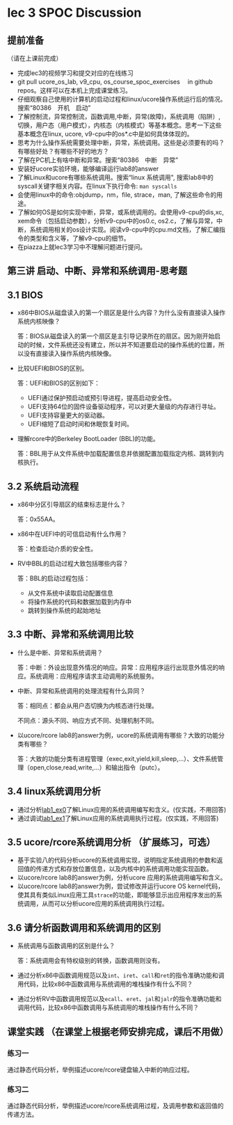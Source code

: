 # lec 3 SPOC Discussion

## **提前准备**
（请在上课前完成）


 - 完成lec3的视频学习和提交对应的在线练习
 - git pull ucore_os_lab, v9_cpu, os_course_spoc_exercises  　in github repos。这样可以在本机上完成课堂练习。
 - 仔细观察自己使用的计算机的启动过程和linux/ucore操作系统运行后的情况。搜索“80386　开机　启动”
 - 了解控制流，异常控制流，函数调用,中断，异常(故障)，系统调用（陷阱）,切换，用户态（用户模式），内核态（内核模式）等基本概念。思考一下这些基本概念在linux, ucore, v9-cpu中的os*.c中是如何具体体现的。
 - 思考为什么操作系统需要处理中断，异常，系统调用。这些是必须要有的吗？有哪些好处？有哪些不好的地方？
 - 了解在PC机上有啥中断和异常。搜索“80386　中断　异常”
 - 安装好ucore实验环境，能够编译运行lab8的answer
 - 了解Linux和ucore有哪些系统调用。搜索“linux 系统调用", 搜索lab8中的syscall关键字相关内容。在linux下执行命令: ```man syscalls```
 - 会使用linux中的命令:objdump，nm，file, strace，man, 了解这些命令的用途。
 - 了解如何OS是如何实现中断，异常，或系统调用的。会使用v9-cpu的dis,xc, xem命令（包括启动参数），分析v9-cpu中的os0.c, os2.c，了解与异常，中断，系统调用相关的os设计实现。阅读v9-cpu中的cpu.md文档，了解汇编指令的类型和含义等，了解v9-cpu的细节。
 - 在piazza上就lec3学习中不理解问题进行提问。

## 第三讲 启动、中断、异常和系统调用-思考题

## 3.1 BIOS
- x86中BIOS从磁盘读入的第一个扇区是是什么内容？为什么没有直接读入操作系统内核映像？

  答：BIOS从磁盘读入的第一个扇区是主引导记录所在的扇区。因为刚开始启动的时候，文件系统还没有建立，所以并不知道要启动的操作系统的位置，所以没有直接读入操作系统内核映像。

- 比较UEFI和BIOS的区别。

  答：UEFI和BIOS的区别如下：

  * UEFI通过保护预启动或预引导进程，提高启动安全性。
  * UEFI支持64位的固件设备驱动程序，可以对更大量级的内存进行寻址。
  * UEFI支持容量更大的驱动器。
  * UEFI缩短了启动时间和休眠恢复时间。

- 理解rcore中的Berkeley BootLoader (BBL)的功能。

  答：BBL用于从文件系统中加载配置信息并依据配置加载指定内核、跳转到内核执行。

## 3.2 系统启动流程

- x86中分区引导扇区的结束标志是什么？

  答：0x55AA。

- x86中在UEFI中的可信启动有什么作用？

  答：检查启动介质的安全性。

- RV中BBL的启动过程大致包括哪些内容？

  答：BBL的启动过程包括：

  * 从文件系统中读取启动配置信息
  * 将操作系统的代码和数据加载到内存中
  * 跳转到操作系统的起始地址

## 3.3 中断、异常和系统调用比较
- 什么是中断、异常和系统调用？

  答：中断：外设出现意外情况的响应。异常：应用程序运行出现意外情况的响应。系统调用：应用程序请求主动调用的系统服务。

- 中断、异常和系统调用的处理流程有什么异同？

  答：相同点：都会从用户态切换为内核态进行处理。

  不同点：源头不同、响应方式不同、处理机制不同。

- 以ucore/rcore lab8的answer为例，ucore的系统调用有哪些？大致的功能分类有哪些？

  答：大致的功能分类有进程管理（exec,exit,yield,kill,sleep,...）、文件系统管理（open,close,read,write,...）和输出指令（putc）。

## 3.4 linux系统调用分析
- 通过分析[lab1_ex0](https://github.com/chyyuu/ucore_lab/blob/master/related_info/lab1/lab1-ex0.md)了解Linux应用的系统调用编写和含义。(仅实践，不用回答)
- 通过调试[lab1_ex1](https://github.com/chyyuu/ucore_lab/blob/master/related_info/lab1/lab1-ex1.md)了解Linux应用的系统调用执行过程。(仅实践，不用回答)


## 3.5 ucore/rcore系统调用分析 （扩展练习，可选）
-  基于实验八的代码分析ucore的系统调用实现，说明指定系统调用的参数和返回值的传递方式和存放位置信息，以及内核中的系统调用功能实现函数。
- 以ucore/rcore lab8的answer为例，分析ucore 应用的系统调用编写和含义。
- 以ucore/rcore lab8的answer为例，尝试修改并运行ucore OS kernel代码，使其具有类似Linux应用工具`strace`的功能，即能够显示出应用程序发出的系统调用，从而可以分析ucore应用的系统调用执行过程。


## 3.6 请分析函数调用和系统调用的区别
- 系统调用与函数调用的区别是什么？

  答：系统调用会有特权级别的转换，函数调用则没有。

- 通过分析x86中函数调用规范以及`int`、`iret`、`call`和`ret`的指令准确功能和调用代码，比较x86中函数调用与系统调用的堆栈操作有什么不同？

- 通过分析RV中函数调用规范以及`ecall`、`eret`、`jal`和`jalr`的指令准确功能和调用代码，比较x86中函数调用与系统调用的堆栈操作有什么不同？


## 课堂实践 （在课堂上根据老师安排完成，课后不用做）
### 练习一
通过静态代码分析，举例描述ucore/rcore键盘输入中断的响应过程。

### 练习二
通过静态代码分析，举例描述ucore/rcore系统调用过程，及调用参数和返回值的传递方法。
